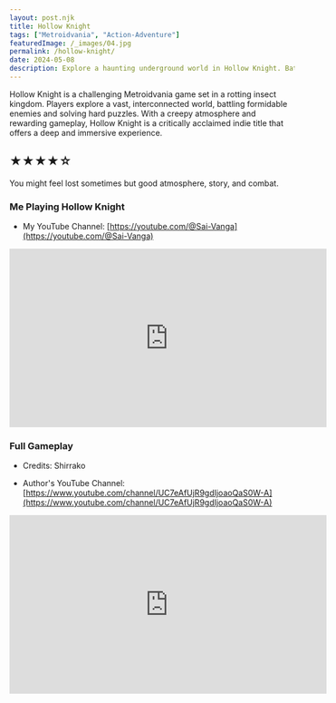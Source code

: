 ```yaml
---
layout: post.njk
title: Hollow Knight
tags: ["Metroidvania", "Action-Adventure"]
featuredImage: /_images/04.jpg
permalink: /hollow-knight/
date: 2024-05-08
description: Explore a haunting underground world in Hollow Knight. Battle deadly creatures and uncover dark secrets in this challenging Metroidvania.
---
```


Hollow Knight is a challenging Metroidvania game set in a rotting insect kingdom. Players explore a vast, interconnected world, battling formidable enemies and solving hard puzzles. With a creepy atmosphere and rewarding gameplay, Hollow Knight is a critically acclaimed indie title that offers a deep and immersive experience.

## ★★★★☆
You might feel lost sometimes but good atmosphere, story, and combat.

### Me Playing Hollow Knight

- My YouTube Channel: [https://youtube.com/@Sai-Vanga](https://youtube.com/@Sai-Vanga)
<iframe width="560" height="315" src="https://www.youtube.com/embed/QgHUEI5qkrE" title="YouTube video player" frameborder="0" allow="accelerometer; autoplay; clipboard-write; encrypted-media; gyroscope; picture-in-picture; web-share" referrerpolicy="strict-origin-when-cross-origin" allowfullscreen></iframe>

### Full Gameplay

- Credits: Shirrako

- Author's YouTube Channel: [https://www.youtube.com/channel/UC7eAfUjR9gdIjoaoQaS0W-A](https://www.youtube.com/channel/UC7eAfUjR9gdIjoaoQaS0W-A)
<iframe width="560" height="315" src="https://www.youtube.com/embed/76wIRNsDPPw?si=NeRDIj6ZXO26LCwZ" title="YouTube video player" frameborder="0" allow="accelerometer; autoplay; clipboard-write; encrypted-media; gyroscope; picture-in-picture; web-share" referrerpolicy="strict-origin-when-cross-origin" allowfullscreen></iframe>
